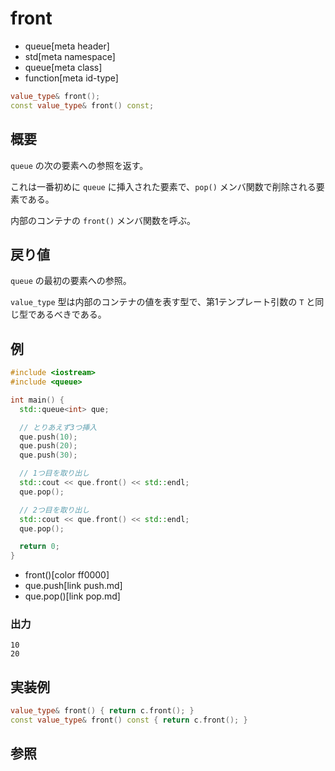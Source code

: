 # front
* queue[meta header]
* std[meta namespace]
* queue[meta class]
* function[meta id-type]

```cpp
value_type& front();
const value_type& front() const;
```

## 概要
`queue` の次の要素への参照を返す。

これは一番初めに `queue` に挿入された要素で、`pop()` メンバ関数で削除される要素である。

内部のコンテナの `front()` メンバ関数を呼ぶ。


## 戻り値
`queue` の最初の要素への参照。

`value_type` 型は内部のコンテナの値を表す型で、第1テンプレート引数の `T` と同じ型であるべきである。


## 例
```cpp example
#include <iostream>
#include <queue>

int main() {
  std::queue<int> que;

  // とりあえず3つ挿入
  que.push(10);
  que.push(20);
  que.push(30);

  // 1つ目を取り出し
  std::cout << que.front() << std::endl;
  que.pop();

  // 2つ目を取り出し
  std::cout << que.front() << std::endl;
  que.pop();

  return 0;
}
```
* front()[color ff0000]
* que.push[link push.md]
* que.pop()[link pop.md]

### 出力
```
10
20
```

## 実装例

```cpp
value_type& front() { return c.front(); }
const value_type& front() const { return c.front(); }
```

## 参照
